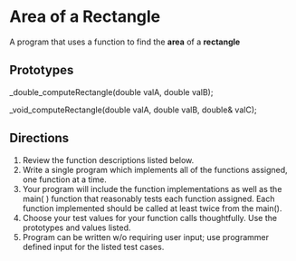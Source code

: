 # Area of a Rectangle
A program that uses a function to find the **area** of a **rectangle**

## Prototypes 
_double_computeRectangle(double valA, double valB);

_void_computeRectangle(double valA, double valB, double& valC);

## Directions 
1. Review the function descriptions listed below.
2. Write a single program which implements all of the functions assigned, one function at a time.
3. Your program will include the function implementations as well as the main( ) function that reasonably tests each function
assigned. Each function implemented should be called at least twice from the main().
4. Choose your test values for your function calls thoughtfully. Use the prototypes and values listed.
5. Program can be written w/o requiring user input; use programmer defined input for the listed test cases.
